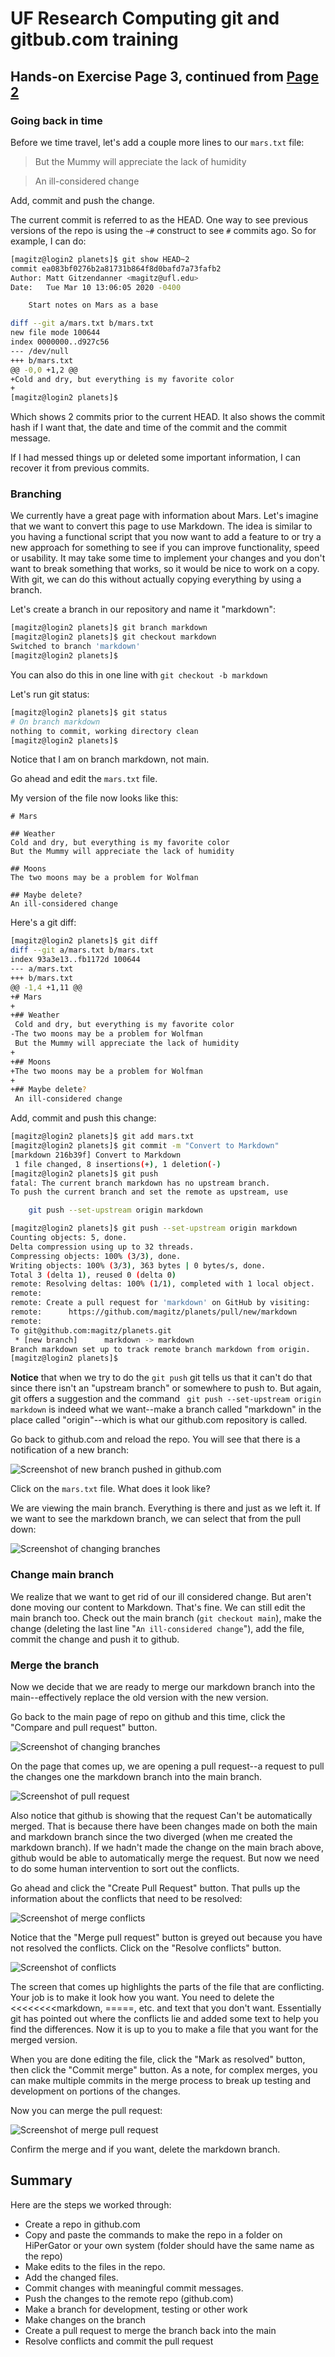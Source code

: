 # UF Research Computing git and gitbub.com training

## Hands-on Exercise Page 3, continued from [Page 2](Hands-on2.md)

### Going back in time

Before we time travel, let's add a couple more lines to our `mars.txt` file:

> But the Mummy will appreciate the lack of humidity 

> An ill-considered change

Add, commit and push the change.

The current commit is referred to as the HEAD. One way to see previous versions of the repo is using the `~#` construct to see `#` commits ago. So for example, I can do:

```bash
[magitz@login2 planets]$ git show HEAD~2
commit ea083bf0276b2a81731b864f8d0bafd7a73fafb2
Author: Matt Gitzendanner <magitz@ufl.edu>
Date:   Tue Mar 10 13:06:05 2020 -0400

    Start notes on Mars as a base

diff --git a/mars.txt b/mars.txt
new file mode 100644
index 0000000..d927c56
--- /dev/null
+++ b/mars.txt
@@ -0,0 +1,2 @@
+Cold and dry, but everything is my favorite color
+
[magitz@login2 planets]$
```

Which shows 2 commits prior to the current HEAD. It also shows the commit hash if I want that, the date and time of the commit and the commit message.

If I had messed things up or deleted some important information, I can recover it from previous commits.

### Branching

We currently have a great page with information about Mars. Let's imagine that we want to convert this page to use Markdown. The idea is similar to you having a functional script that you now want to add a feature to or try a new approach for something to see if you can improve functionality, speed or usability. It may take some time to implement your changes and you don't want to break something that works, so it would be nice to work on a copy. With git, we can do this without actually copying everything by using a branch.

Let's create a branch in our repository and name it "markdown":

```bash
[magitz@login2 planets]$ git branch markdown
[magitz@login2 planets]$ git checkout markdown
Switched to branch 'markdown'
[magitz@login2 planets]$
```

You can also do this in one line with `git checkout -b markdown`

Let's run git status:

```bash
[magitz@login2 planets]$ git status
# On branch markdown
nothing to commit, working directory clean
[magitz@login2 planets]$
```

Notice that I am on branch markdown, not main.

Go ahead and edit the `mars.txt` file.

My version of the file now looks like this:

```
# Mars

## Weather
Cold and dry, but everything is my favorite color
But the Mummy will appreciate the lack of humidity

## Moons
The two moons may be a problem for Wolfman

## Maybe delete?
An ill-considered change
```

Here's a git diff:

```bash
[magitz@login2 planets]$ git diff
diff --git a/mars.txt b/mars.txt
index 93a3e13..fb1172d 100644
--- a/mars.txt
+++ b/mars.txt
@@ -1,4 +1,11 @@
+# Mars
+
+## Weather
 Cold and dry, but everything is my favorite color
-The two moons may be a problem for Wolfman
 But the Mummy will appreciate the lack of humidity
+
+## Moons
+The two moons may be a problem for Wolfman
+
+## Maybe delete?
 An ill-considered change
```

Add, commit and push this change:

```bash
[magitz@login2 planets]$ git add mars.txt
[magitz@login2 planets]$ git commit -m "Convert to Markdown"
[markdown 216b39f] Convert to Markdown
 1 file changed, 8 insertions(+), 1 deletion(-)
[magitz@login2 planets]$ git push
fatal: The current branch markdown has no upstream branch.
To push the current branch and set the remote as upstream, use

    git push --set-upstream origin markdown

[magitz@login2 planets]$ git push --set-upstream origin markdown
Counting objects: 5, done.
Delta compression using up to 32 threads.
Compressing objects: 100% (3/3), done.
Writing objects: 100% (3/3), 363 bytes | 0 bytes/s, done.
Total 3 (delta 1), reused 0 (delta 0)
remote: Resolving deltas: 100% (1/1), completed with 1 local object.
remote:
remote: Create a pull request for 'markdown' on GitHub by visiting:
remote:      https://github.com/magitz/planets/pull/new/markdown
remote:
To git@github.com:magitz/planets.git
 * [new branch]      markdown -> markdown
Branch markdown set up to track remote branch markdown from origin.
[magitz@login2 planets]$
```

**Notice** that when we try to do the `git push` git tells us that it can't do that since there isn't an "upstream branch" or somewhere to push to. But again, git offers a suggestion and the command ` git push --set-upstream origin markdown` is indeed what we want--make a branch called "markdown" in the place called "origin"--which is what our github.com repository is called.

Go back to github.com and reload the repo. You will see that there is a notification of a new branch:

![Screenshot of new branch pushed in github.com](images/git_branch.png)

Click on the `mars.txt` file. What does it look like?

We are viewing the main branch. Everything is there and just as we left it. If we want to see the markdown branch, we can select that from the pull down:

![Screenshot of changing branches](images/git_change_branch.png)

### Change main branch

We realize that we want to get rid of our ill considered change. But aren't done moving our content to Markdown. That's fine. We can still edit the main branch too. Check out the main branch (`git checkout main`), make the change (deleting the last line "`An ill-considered change`"), add the file, commit the change and push it to github.

### Merge the branch

Now we decide that we are ready to merge our markdown branch into the main--effectively replace the old version with the new version.

Go back to the main page of repo on github and this time, click the "Compare and pull request" button.

![Screenshot of changing branches](images/git_change_branch.png)

On the page that comes up, we are opening a pull request--a request to pull the changes one the markdown branch into the main branch.

![Screenshot of pull request](images/git_pull_request.png)

Also notice that github is showing that the request Can't be automatically merged. That is because there have been changes made on both the main and markdown branch since the two diverged (when me created the markdown branch). If we hadn't made the change on the main brach above, github would be able to automatically merge the request. But now we need to do some human intervention to sort out the conflicts.

Go ahead and click the "Create Pull Request" button. That pulls up the information about the conflicts that need to be resolved:

![Screenshot of merge conflicts](images/git_merge_conflicts.png)

Notice that the "Merge pull request" button is greyed out because you have not resolved the conflicts. Click on the "Resolve conflicts" button.

![Screenshot of conflicts](images/git_conflicts.png)

The screen that comes up highlights the parts of the file that are conflicting. Your job is to make it look how you want. You need to delete the <<<<<<<<markdown, =====, etc. and text that you don't want. Essentially git has pointed out where the conflicts lie and added some text to help you find the differences. Now it is up to you to make a file that you want for the merged version.

When you are done editing the file, click the "Mark as resolved" button, then click the "Commit merge" button. As a note, for complex merges, you can make multiple commits in the merge process to break up testing and development on portions of the changes.

Now you can merge the pull request:

![Screenshot of merge pull request](images/git_merge_pull_request.png)

Confirm the merge and if you want, delete the markdown branch.

## Summary

Here are the steps we worked through:

* Create a repo in github.com
* Copy and paste the commands to make the repo in a folder on HiPerGator or your own system (folder should have the same name as the repo)
* Make edits to the files in the repo.
* Add the changed files.
* Commit changes with meaningful commit messages.
* Push the changes to the remote repo (github.com)
* Make a branch for development, testing or other work
* Make changes on the branch
* Create a pull request to merge the branch back into the main
* Resolve conflicts and commit the pull request

